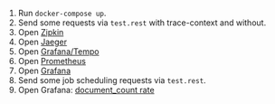 1. Run `docker-compose up`.
2. Send some requests via `test.rest` with trace-context and without.
3. Open [Zipkin](http://localhost:9411/zipkin/traces/0af7651916cd43dd8448eb211c80319c)
4. Open [Jaeger](http://localhost:16686/trace/0af7651916cd43dd8448eb211c80319c)
5. Open [Grafana/Tempo](http://localhost:3000/explore?orgId=1&left=%5B%22now-1h%22,%22now%22,%22Tempo%22,%7B%22queryType%22:%22traceId%22,%22query%22:%220af7651916cd43dd8448eb211c80319c%22%7D%5D)  
6. Open [Prometheus](http://localhost:9090/graph?g0.expr=process_runtime_dotnet_gc_allocations_size_bytes&g0.tab=0&g0.stacked=0&g0.show_exemplars=0&g0.range_input=1h&g1.expr=process_runtime_dotnet_monitor_lock_contention_count&g1.tab=0&g1.stacked=0&g1.show_exemplars=0&g1.range_input=1h)
7. Open [Grafana](http://localhost:3000/explore?orgId=1&left=%5B%22now-1h%22,%22now%22,%22Prometheus%22,%7B%22exemplar%22:true,%22expr%22:%22rate(process_runtime_dotnet_exceptions_count%7Binstance%3D%5C%22rawvsotelpocapi:7130%5C%22%7D%5B$__interval%5D)%22,%22hide%22:false%7D,%7B%22exemplar%22:true,%22expr%22:%22process_runtime_dotnet_gc_allocations_size_bytes%7Binstance%3D%5C%22rawvsotelpocapi:7130%5C%22%7D%22%7D%5D) 
8. Send some job scheduling requests via `test.rest`.
9. Open Grafana: [document_count rate](http://localhost:3000/explore?orgId=1&left=%5B%22now-1h%22,%22now%22,%22Prometheus%22,%7B%22exemplar%22:true,%22expr%22:%22rate(document_count%7Bworkitem_type%3D%5C%22email-threading%5C%22%7D%5B$__interval%5D)%22,%22instant%22:false,%22range%22:true,%22hide%22:false%7D,%7B%22exemplar%22:true,%22expr%22:%22count_over_time(document_count%7Bworkitem_type%3D%5C%22email-threading%5C%22%7D%5B$__interval%5D)%22,%22instant%22:false,%22range%22:true,%22hide%22:true%7D,%7B%22exemplar%22:true,%22expr%22:%22sum(rate(document_count%7Bworkitem_type%3D%5C%22email-threading%5C%22%7D%5B$__interval%5D))%22,%22hide%22:true%7D,%7B%22exemplar%22:true,%22expr%22:%22sum(rate(document_count%7B%7D%5B$__interval%5D))%20by%20(workitem_type)%22,%22hide%22:true%7D%5D)